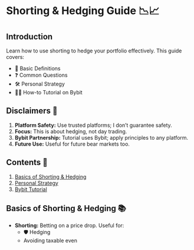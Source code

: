 # Shorting & Hedging Guide 📉📈

## Introduction

Learn how to use shorting to hedge your portfolio effectively. This guide covers:

- 📖 Basic Definitions
- ❓ Common Questions
- 🛠️ Personal Strategy
- 👨‍🏫 How-to Tutorial on Bybit

## Disclaimers 🚨

1. **Platform Safety:** Use trusted platforms; I don’t guarantee safety.
2. **Focus:** This is about hedging, not day trading.
3. **Bybit Partnership:** Tutorial uses Bybit; apply principles to any platform.
4. **Future Use:** Useful for future bear markets too.

## Contents 📑

1. [Basics of Shorting & Hedging](#basic-concepts)
2. [Personal Strategy](#personal-strategy)
3. [Bybit Tutorial](#bybit-tutorial)

## Basics of Shorting & Hedging 📚

- **Shorting:** Betting on a price drop. Useful for:
  - 🛡️ Hedging
  - Avoiding taxable even
